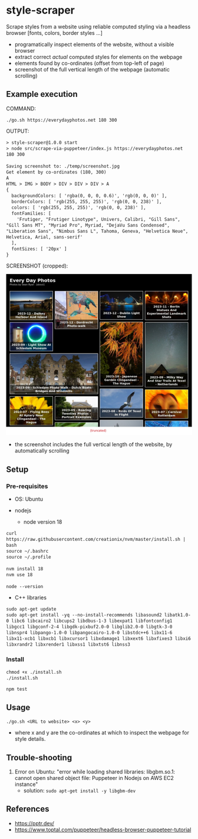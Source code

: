 # style-scraper
Scrape styles from a website using reliable computed styling via a headless browser [fonts, colors, border styles ...]

- programatically inspect elements of the website, without a visible browser
- extract correct *actual* computed styles for elements on the webpage
- elements found by co-ordinates (offset from top-left of page)
- screenshot of the full vertical length of the webpage (automatic scrolling)

## Example execution

COMMAND:

```
./go.sh https://everydayphotos.net 180 300
```

OUTPUT:

```
> style-scraper@1.0.0 start
> node src/scrape-via-puppeteer/index.js https://everydayphotos.net 180 300

Saving screenshot to: ./temp/screenshot.jpg
Get element by co-ordinates (180, 300)
A
HTML > IMG > BODY > DIV > DIV > DIV > A
{
  backgroundColors: [ 'rgba(0, 0, 0, 0.6)', 'rgb(0, 0, 0)' ],
  borderColors: [ 'rgb(255, 255, 255)', 'rgb(0, 0, 238)' ],
  colors: [ 'rgb(255, 255, 255)', 'rgb(0, 0, 238)' ],
  fontFamilies: [
    'Frutiger, "Frutiger Linotype", Univers, Calibri, "Gill Sans", "Gill Sans MT", "Myriad Pro", Myriad, "DejaVu Sans Condensed", "Liberation Sans", "Nimbus Sans L", Tahoma, Geneva, "Helvetica Neue", Helvetica, Arial, sans-serif'
  ],
  fontSizes: [ '20px' ]
}
```

SCREENSHOT (cropped):

![everydayphotos.net screenshot](./images/screenshot-edp-truncated.jpg)

- the screenshot includes the full vertical length of the website, by automatically scrolling

## Setup

### Pre-requisites

- OS: Ubuntu

- nodejs
  - node version 18

```
curl https://raw.githubusercontent.com/creationix/nvm/master/install.sh | bash 
source ~/.bashrc
source ~/.profile

nvm install 18
nvm use 18

node --version
```

- C++ libraries

```
sudo apt-get update
sudo apt-get install -yq --no-install-recommends libasound2 libatk1.0-0 libc6 libcairo2 libcups2 libdbus-1-3 libexpat1 libfontconfig1 libgcc1 libgconf-2-4 libgdk-pixbuf2.0-0 libglib2.0-0 libgtk-3-0 libnspr4 libpango-1.0-0 libpangocairo-1.0-0 libstdc++6 libx11-6 libx11-xcb1 libxcb1 libxcursor1 libxdamage1 libxext6 libxfixes3 libxi6 libxrandr2 libxrender1 libxss1 libxtst6 libnss3
```

### Install

```
chmod +x ./install.sh
./install.sh
```

```
npm test
```

## Usage

```
./go.sh <URL to website> <x> <y>
```

- where x and y are the co-ordinates at which to inspect the webpage for style details.

## Trouble-shooting

1. Error on Ubuntu: "error while loading shared libraries: libgbm.so.1: cannot open shared object file: Puppeteer in Nodejs on AWS EC2 instance"
    - solution: `sudo apt-get install -y libgbm-dev`

## References

- https://pptr.dev/
- https://www.toptal.com/puppeteer/headless-browser-puppeteer-tutorial
